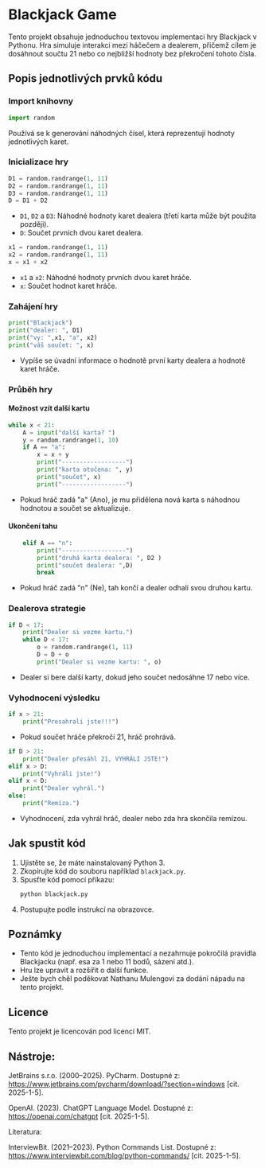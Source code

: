 # Blackjack Game

Tento projekt obsahuje jednoduchou textovou implementaci hry Blackjack v Pythonu. Hra simuluje interakci mezi háčečem a dealerem, přičemž cílem je dosáhnout součtu 21 nebo co nejbližší hodnoty bez překročení tohoto čísla.

## Popis jednotlivých prvků kódu

### Import knihovny
```python
import random
```
Používá se k generování náhodných čísel, která reprezentují hodnoty jednotlivých karet.

### Inicializace hry
```python
D1 = random.randrange(1, 11)
D2 = random.randrange(1, 11)
D3 = random.randrange(1, 11)
D = D1 + D2
```
- `D1`, `D2` a `D3`: Náhodné hodnoty karet dealera (třetí karta může být použita později).
- `D`: Součet prvních dvou karet dealera.

```python
x1 = random.randrange(1, 11)
x2 = random.randrange(1, 11)
x = x1 + x2
```
- `x1` a `x2`: Náhodné hodnoty prvních dvou karet hráče.
- `x`: Součet hodnot karet hráče.

### Zahájení hry
```python
print("Blackjack")
print("dealer: ", D1)
print("vy: ",x1, "a", x2)
print("váš součet: ", x)
```
- Vypíše se úvadní informace o hodnotě první karty dealera a hodnotě karet hráče.

### Průběh hry
#### Možnost vzít další kartu
```python
while x < 21:
    A = input("další karta? ")
    y = random.randrange(1, 10)
    if A == "a":
        x = x + y
        print("------------------")
        print("karta otočena: ", y)
        print("součet", x)
        print("------------------")
```
- Pokud hráč zadá "a" (Ano), je mu přidělena nová karta s náhodnou hodnotou a součet se aktualizuje.

#### Ukončení tahu
```python
    elif A == "n":
        print("------------------")
        print("druhá karta dealera: ", D2 )
        print("součet dealera: ",D)
        break
```
- Pokud hráč zadá "n" (Ne), tah končí a dealer odhalí svou druhou kartu.

### Dealerova strategie
```python
if D < 17:
    print("Dealer si vezme kartu.")
    while D < 17:
        o = random.randrange(1, 11)
        D = D + o
        print("Dealer si vezme kartu: ", o)
```
- Dealer si bere další karty, dokud jeho součet nedosáhne 17 nebo více.

### Vyhodnocení výsledku
```python
if x > 21:
    print("Presahrali jste!!!")
```
- Pokud součet hráče překročí 21, hráč prohrává.

```python
if D > 21:
    print("Dealer přesáhl 21, VYHRÁLI JSTE!")
elif x > D:
    print("Vyhráli jste!")
elif x < D:
    print("Dealer vyhrál.")
else:
    print("Remíza.")
```
- Vyhodnocení, zda vyhrál hráč, dealer nebo zda hra skončila remízou.

## Jak spustit kód
1. Ujistěte se, že máte nainstalovaný Python 3.
2. Zkopírujte kód do souboru například `blackjack.py`.
3. Spusťte kód pomocí příkazu:
   ```bash
   python blackjack.py
   ```
4. Postupujte podle instrukcí na obrazovce.

## Poznámky
- Tento kód je jednoduchou implementací a nezahrnuje pokročilá pravidla Blackjacku (např. esa za 1 nebo 11 bodů, sázení atd.).
- Hru lze upravit a rozšířit o další funkce.
- Ješte bych chěl poděkovat Nathanu Mulengovi za dodání nápadu na tento projekt.

## Licence
Tento projekt je licencován pod licencí MIT.



## Nástroje: 

JetBrains s.r.o. (2000–2025). PyCharm. Dostupné z: https://www.jetbrains.com/pycharm/download/?section=windows [cit. 2025-1-5].

OpenAI. (2023). ChatGPT Language Model. Dostupné z: https://openai.com/chatgpt [cit. 2025-1-5].

Literatura:

InterviewBit. (2021–2023). Python Commands List. Dostupné z: https://www.interviewbit.com/blog/python-commands/ [cit. 2025-1-5].
